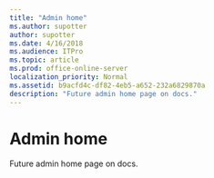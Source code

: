 ```yaml
---
title: "Admin home"
ms.author: supotter
author: supotter
ms.date: 4/16/2018
ms.audience: ITPro
ms.topic: article
ms.prod: office-online-server
localization_priority: Normal
ms.assetid: b9acfd4c-df82-4eb5-a652-232a6829870a
description: "Future admin home page on docs."
---
```


# Admin home

Future admin home page on docs.
  

